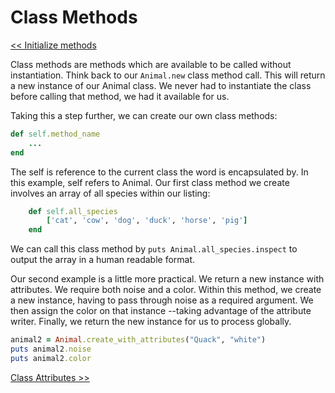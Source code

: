 Class Methods
=============

[<< Initialize methods](https://github.com/KLVTZ/Ruby-Essentials/blob/master/notes/Chapter_06:%20Classes/06.initialize_methods.md)

Class methods are methods which are available to be called without
instantiation. Think back to our `Animal.new` class method call. This will
return a new instance of our Animal class. We never had to instantiate the class
before calling that method, we had it available for us.

Taking this a step further, we can create our own class methods:
```ruby
def self.method_name
	...
end
```
The self is reference to the current class the word is encapsulated by. In this
example, self refers to Animal. Our first class method we create involves an
array of all species within our listing:

```ruby
	def self.all_species 
		['cat', 'cow', 'dog', 'duck', 'horse', 'pig']
	end
```

We can call this class method by `puts Animal.all_species.inspect` to output the
array in a human readable format.

Our second example is a little more practical. We return a new instance with
attributes. We require both noise and a color. Within this method, we create a
new instance, having to pass through noise as a required argument. We then
assign the color on that instance --taking advantage of the attribute writer.
Finally, we return the new instance for us to process globally.

```ruby
animal2 = Animal.create_with_attributes("Quack", "white")
puts animal2.noise
puts animal2.color
```
[Class Attributes >>](https://github.com/KLVTZ/Ruby-Essentials/blob/master/notes/Chapter_06:%20Classes/08.class_attributes.md)
